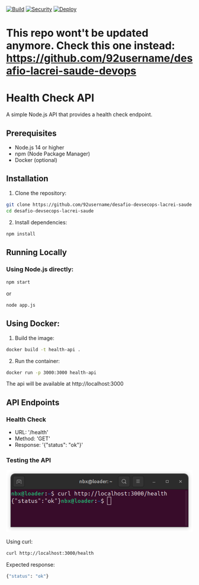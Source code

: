 [![Build](https://github.com/92username/desafio-devsecops-lacrei-saude/actions/workflows/ci.yml/badge.svg)](https://github.com/92username/desafio-devsecops-lacrei-saude/actions/workflows/ci.yml)  [![Security](https://github.com/92username/desafio-devsecops-lacrei-saude/actions/workflows/owasp_zap.yml/badge.svg)](https://github.com/92username/desafio-devsecops-lacrei-saude/actions/workflows/owasp_zap.yml)  [![Deploy](https://github.com/92username/desafio-devsecops-lacrei-saude/actions/workflows/deploy.yml/badge.svg)](https://github.com/92username/desafio-devsecops-lacrei-saude/actions/workflows/deploy.yml)

# This repo wont't be updated anymore. Check this one instead: https://github.com/92username/desafio-lacrei-saude-devops
# Health Check API

A simple Node.js API that provides a health check endpoint.

## Prerequisites

- Node.js 14 or higher
- npm (Node Package Manager)
- Docker (optional)

## Installation

1. Clone the repository:
```bash
git clone https://github.com/92username/desafio-devsecops-lacrei-saude
cd desafio-devsecops-lacrei-saude
```

2. Install dependencies:
```bash
npm install
```

## Running Locally
### Using Node.js directly:
```bash
npm start
```

or

```bash
node app.js
```

## Using Docker:

1. Build the image:
```bash
docker build -t health-api .
```

2. Run the container:
```bash
docker run -p 3000:3000 health-api
```
The api will be available at http://localhost:3000

## API Endpoints

### Health Check

- URL: '/health'
- Method: 'GET'
- Response: '{"status": "ok"}'

### Testing the API
![status_ok](assets/status_ok_screenshot.png)

Using curl:
```bash
curl http://localhost:3000/health
```
Expected response:
```bash
{"status": "ok"}
```
